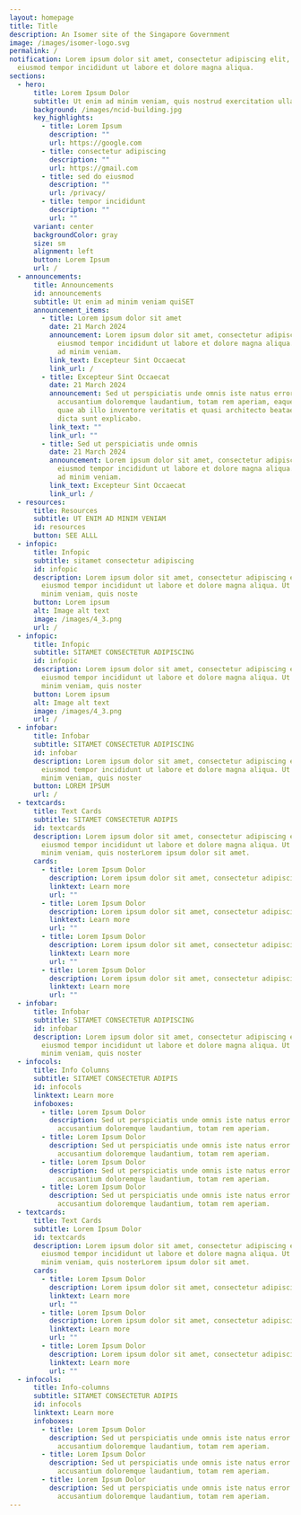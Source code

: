 ```yaml
---
layout: homepage
title: Title
description: An Isomer site of the Singapore Government
image: /images/isomer-logo.svg
permalink: /
notification: Lorem ipsum dolor sit amet, consectetur adipiscing elit, sed do
  eiusmod tempor incididunt ut labore et dolore magna aliqua.
sections:
  - hero:
      title: Lorem Ipsum Dolor
      subtitle: Ut enim ad minim veniam, quis nostrud exercitation ullamco.
      background: /images/ncid-building.jpg
      key_highlights:
        - title: Lorem Ipsum
          description: ""
          url: https://google.com
        - title: consectetur adipiscing
          description: ""
          url: https://gmail.com
        - title: sed do eiusmod
          description: ""
          url: /privacy/
        - title: tempor incididunt
          description: ""
          url: ""
      variant: center
      backgroundColor: gray
      size: sm
      alignment: left
      button: Lorem Ipsum
      url: /
  - announcements:
      title: Announcements
      id: announcements
      subtitle: Ut enim ad minim veniam quiSET
      announcement_items:
        - title: Lorem ipsum dolor sit amet
          date: 21 March 2024
          announcement: Lorem ipsum dolor sit amet, consectetur adipiscing elit, sed do
            eiusmod tempor incididunt ut labore et dolore magna aliqua. Ut enim
            ad minim veniam.
          link_text: Excepteur Sint Occaecat
          link_url: /
        - title: Excepteur Sint Occaecat
          date: 21 March 2024
          announcement: Sed ut perspiciatis unde omnis iste natus error sit voluptatem
            accusantium doloremque laudantium, totam rem aperiam, eaque ipsa
            quae ab illo inventore veritatis et quasi architecto beatae vitae
            dicta sunt explicabo.
          link_text: ""
          link_url: ""
        - title: Sed ut perspiciatis unde omnis
          date: 21 March 2024
          announcement: Lorem ipsum dolor sit amet, consectetur adipiscing elit, sed do
            eiusmod tempor incididunt ut labore et dolore magna aliqua. Ut enim
            ad minim veniam.
          link_text: Excepteur Sint Occaecat
          link_url: /
  - resources:
      title: Resources
      subtitle: UT ENIM AD MINIM VENIAM
      id: resources
      button: SEE ALLL
  - infopic:
      title: Infopic
      subtitle: sitamet consectetur adipiscing
      id: infopic
      description: Lorem ipsum dolor sit amet, consectetur adipiscing elit, sed do
        eiusmod tempor incididunt ut labore et dolore magna aliqua. Ut enim ad
        minim veniam, quis noste
      button: Lorem ipsum
      alt: Image alt text
      image: /images/4_3.png
      url: /
  - infopic:
      title: Infopic
      subtitle: SITAMET CONSECTETUR ADIPISCING
      id: infopic
      description: Lorem ipsum dolor sit amet, consectetur adipiscing elit, sed do
        eiusmod tempor incididunt ut labore et dolore magna aliqua. Ut enim ad
        minim veniam, quis noster
      button: Lorem ipsum
      alt: Image alt text
      image: /images/4_3.png
      url: /
  - infobar:
      title: Infobar
      subtitle: SITAMET CONSECTETUR ADIPISCING
      id: infobar
      description: Lorem ipsum dolor sit amet, consectetur adipiscing elit, sed do
        eiusmod tempor incididunt ut labore et dolore magna aliqua. Ut enim ad
        minim veniam, quis noster
      button: LOREM IPSUM
      url: /
  - textcards:
      title: Text Cards
      subtitle: SITAMET CONSECTETUR ADIPIS
      id: textcards
      description: Lorem ipsum dolor sit amet, consectetur adipiscing elit, sed do
        eiusmod tempor incididunt ut labore et dolore magna aliqua. Ut enim ad
        minim veniam, quis nosterLorem ipsum dolor sit amet.
      cards:
        - title: Lorem Ipsum Dolor
          description: Lorem ipsum dolor sit amet, consectetur adipiscing elit, sed do.
          linktext: Learn more
          url: ""
        - title: Lorem Ipsum Dolor
          description: Lorem ipsum dolor sit amet, consectetur adipiscing elit, sed do.
          linktext: Learn more
          url: ""
        - title: Lorem Ipsum Dolor
          description: Lorem ipsum dolor sit amet, consectetur adipiscing elit, sed do.
          linktext: Learn more
          url: ""
        - title: Lorem Ipsum Dolor
          description: Lorem ipsum dolor sit amet, consectetur adipiscing elit, sed do.
          linktext: Learn more
          url: ""
  - infobar:
      title: Infobar
      subtitle: SITAMET CONSECTETUR ADIPISCING
      id: infobar
      description: Lorem ipsum dolor sit amet, consectetur adipiscing elit, sed do
        eiusmod tempor incididunt ut labore et dolore magna aliqua. Ut enim ad
        minim veniam, quis noster
  - infocols:
      title: Info Columns
      subtitle: SITAMET CONSECTETUR ADIPIS
      id: infocols
      linktext: Learn more
      infoboxes:
        - title: Lorem Ipsum Dolor
          description: Sed ut perspiciatis unde omnis iste natus error sit voluptatem
            accusantium doloremque laudantium, totam rem aperiam.
        - title: Lorem Ipsum Dolor
          description: Sed ut perspiciatis unde omnis iste natus error sit voluptatem
            accusantium doloremque laudantium, totam rem aperiam.
        - title: Lorem Ipsum Dolor
          description: Sed ut perspiciatis unde omnis iste natus error sit voluptatem
            accusantium doloremque laudantium, totam rem aperiam.
        - title: Lorem Ipsum Dolor
          description: Sed ut perspiciatis unde omnis iste natus error sit voluptatem
            accusantium doloremque laudantium, totam rem aperiam.
  - textcards:
      title: Text Cards
      subtitle: Lorem Ipsum Dolor
      id: textcards
      description: Lorem ipsum dolor sit amet, consectetur adipiscing elit, sed do
        eiusmod tempor incididunt ut labore et dolore magna aliqua. Ut enim ad
        minim veniam, quis nosterLorem ipsum dolor sit amet.
      cards:
        - title: Lorem Ipsum Dolor
          description: Lorem ipsum dolor sit amet, consectetur adipiscing elit, sed do.
          linktext: Learn more
          url: ""
        - title: Lorem Ipsum Dolor
          description: Lorem ipsum dolor sit amet, consectetur adipiscing elit, sed do.
          linktext: Learn more
          url: ""
        - title: Lorem Ipsum Dolor
          description: Lorem ipsum dolor sit amet, consectetur adipiscing elit, sed do.
          linktext: Learn more
          url: ""
  - infocols:
      title: Info-columns
      subtitle: SITAMET CONSECTETUR ADIPIS
      id: infocols
      linktext: Learn more
      infoboxes:
        - title: Lorem Ipsum Dolor
          description: Sed ut perspiciatis unde omnis iste natus error sit voluptatem
            accusantium doloremque laudantium, totam rem aperiam.
        - title: Lorem Ipsum Dolor
          description: Sed ut perspiciatis unde omnis iste natus error sit voluptatem
            accusantium doloremque laudantium, totam rem aperiam.
        - title: Lorem Ipsum Dolor
          description: Sed ut perspiciatis unde omnis iste natus error sit voluptatem
            accusantium doloremque laudantium, totam rem aperiam.
---
```

